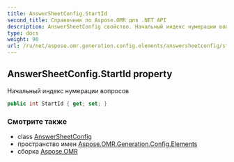 ```yaml
---
title: AnswerSheetConfig.StartId
second_title: Справочник по Aspose.OMR для .NET API
description: AnswerSheetConfig свойство. Начальный индекс нумерации вопросов
type: docs
weight: 90
url: /ru/net/aspose.omr.generation.config.elements/answersheetconfig/startid/
---
```

## AnswerSheetConfig.StartId property

Начальный индекс нумерации вопросов

```csharp
public int StartId { get; set; }
```

### Смотрите также

* class [AnswerSheetConfig](../)
* пространство имен [Aspose.OMR.Generation.Config.Elements](../../answersheetconfig/)
* сборка [Aspose.OMR](../../../)


